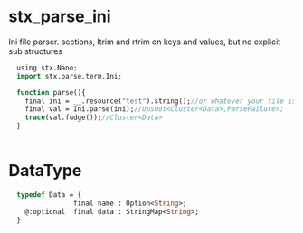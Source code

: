 # stx_parse_ini

Ini file parser. sections, ltrim and rtrim on keys and values, but no explicit sub structures

```haxe
  using stx.Nano;
  import stx.parse.term.Ini;

  function parse(){
    final ini = __.resource("test").string();//or whatever your file is called
    final val = Ini.parse(ini);//Upshot<Cluster<Data>,ParseFailure>;
    trace(val.fudge());//Cluster<Data>
  }
  
```

# DataType
```haxe
  typedef Data = {
                final name : Option<String>;
    @:optional  final data : StringMap<String>;
  }
```